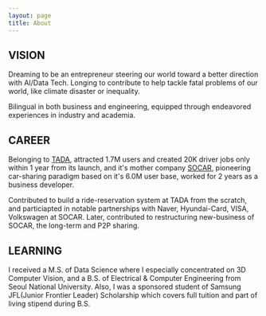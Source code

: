 ```yaml
---
layout: page
title: About
---
```


## VISION

Dreaming to be an entrepreneur steering our world toward a better direction with AI/Data Tech. Longing to contribute to help tackle fatal problems of our world, like climate disaster or inequality.

Bilingual in both business and engineering, equipped through endeavored experiences in industry and academia.

## CAREER

Belonging to <a href="https://tadatada.com/">TADA</a>, attracted 1.7M users and created 20K driver jobs only within 1 year from its launch, and it's mother company <a href="https://www.socar.kr/">SOCAR</a>, pioneering car-sharing paradigm based on it's 6.0M user base, worked for 2 years as a business developer.

Contributed to build a ride-reservation system at TADA from the scratch, and particiapted in notable partnerships with Naver, Hyundai-Card, VISA, Volkswagen at SOCAR. Later, contributed to restructuring new-business of SOCAR, the long-term and P2P sharing.

## LEARNING

I received a M.S. of Data Science where I especially concentrated on 3D Computer Vision, and a B.S. of Electrical & Computer Engineering from Seoul National University. Also, I was a sponsored student of Samsung JFL(Junior Frontier Leader) Scholarship which covers full tuition and part of living stipend during B.S.
